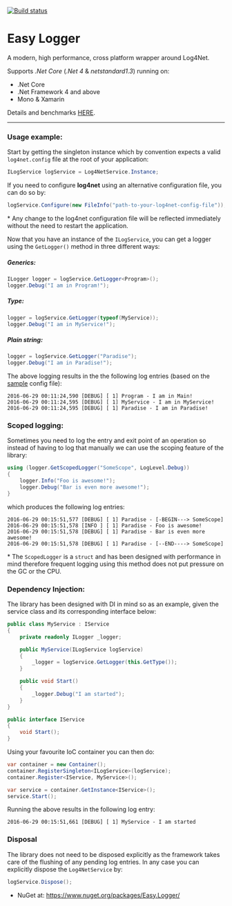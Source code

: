 [![Build status](https://ci.appveyor.com/api/projects/status/k6ng7qdsd30c3nep?svg=true)](https://ci.appveyor.com/project/NimaAra/easy-logger)

# Easy Logger
A modern, high performance, cross platform wrapper around Log4Net.

Supports _.Net Core_ (_.Net 4_ & _netstandard1.3_) running on:
* .Net Core
* .Net Framework 4 and above
* Mono & Xamarin

Details and benchmarks [HERE](http://www.nimaara.com/2016/01/01/high-performance-logging-log4net/).
___


### Usage example:

Start by getting the singleton instance which by convention expects a valid `log4net.config` file at the root of your application:
```csharp
ILogService logService = Log4NetService.Instance;
```
If you need to configure **log4net** using an alternative configuration file, you can do so by:
```csharp
logService.Configure(new FileInfo("path-to-your-log4net-config-file"));
```

\* Any change to the log4net configuration file will be reflected immediately without the need to restart the application.

Now that you have an instance of the `ILogService`, you can get a logger using the `GetLogger()` method in three different ways:

##### Generics:
```csharp
ILogger logger = logService.GetLogger<Program>();
logger.Debug("I am in Program!");
```
##### Type:
```csharp
logger = logService.GetLogger(typeof(MyService));
logger.Debug("I am in MyService!");
```
##### Plain string:
```csharp
logger = logService.GetLogger("Paradise");
logger.Debug("I am in Paradise!");
```

The above logging results in the the following log entries (based on the [sample](https://github.com/NimaAra/Easy.Logger/blob/master/Easy.Logger/sample-log4net.config) config file):

```
2016-06-29 00:11:24,590 [DEBUG] [ 1] Program - I am in Main!
2016-06-29 00:11:24,595 [DEBUG] [ 1] MyService - I am in MyService!
2016-06-29 00:11:24,595 [DEBUG] [ 1] Paradise - I am in Paradise!
```

### Scoped logging:
Sometimes you need to log the entry and exit point of an operation so instead of having to log that manually we can use the scoping feature of the library:

```csharp
using (logger.GetScopedLogger("SomeScope", LogLevel.Debug))
{
    logger.Info("Foo is awesome!");
    logger.Debug("Bar is even more awesome!");
}
```
which produces the following log entries:
```
2016-06-29 00:15:51,577 [DEBUG] [ 1] Paradise - [-BEGIN---> SomeScope]
2016-06-29 00:15:51,578 [INFO ] [ 1] Paradise - Foo is awesome!
2016-06-29 00:15:51,578 [DEBUG] [ 1] Paradise - Bar is even more awesome!
2016-06-29 00:15:51,578 [DEBUG] [ 1] Paradise - [--END----> SomeScope]
```
\* The `ScopedLogger` is a `struct` and has been designed with performance in mind therefore frequent logging using this method does not put pressure on the GC or the CPU.

### Dependency Injection:

The library has been designed with DI in mind so as an example, given the service class and its corresponding interface below:

```csharp
public class MyService : IService
{
    private readonly ILogger _logger;

    public MyService(ILogService logService)
    {
        _logger = logService.GetLogger(this.GetType());
    }

    public void Start()
    {
        _logger.Debug("I am started");
    }
}

public interface IService
{
    void Start();
}
```

Using your favourite IoC container you can then do:

```csharp
var container = new Container();
container.RegisterSingleton<ILogService>(logService);
container.Register<IService, MyService>();

var service = container.GetInstance<IService>();
service.Start();
```
Running the above results in the following log entry:

```
2016-06-29 00:15:51,661 [DEBUG] [ 1] MyService - I am started
```

### Disposal
The library does not need to be disposed explicitly as the framework takes care of the flushing of any pending log entries. In any case you can explicitly dispose the `Log4NetService` by:

```csharp
logService.Dispose();
```

* NuGet at: https://www.nuget.org/packages/Easy.Logger/
